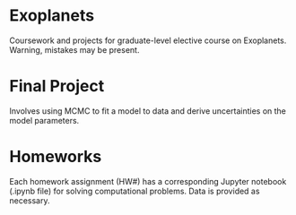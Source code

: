# Exoplanets
Coursework and projects for graduate-level elective course on Exoplanets. Warning, mistakes may be present.

# Final Project
Involves using MCMC to fit a model to data and derive uncertainties on the model parameters.

# Homeworks
Each homework assignment (HW#) has a corresponding Jupyter notebook (.ipynb file) for solving computational problems. Data is provided as necessary. 
